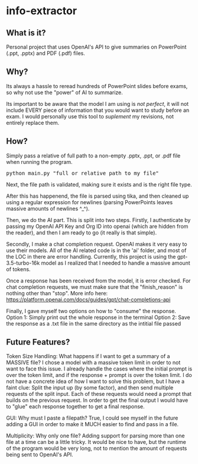 # info-extractor

## What is it? 
Personal project that uses OpenAI's API to give summaries on PowerPoint (.ppt, .pptx) and PDF (.pdf) files.

## Why?
Its always a hassle to reread hundreds of PowerPoint slides before exams, so why not use the "power" of AI to summarize.

Its important to be aware that the model I am using is *not perfect*, it will not include EVERY piece of information that
you would want to study before an exam. I would personally use this tool to *suplement* my revisions, not entirely
replace them. 

## How?
Simply pass a relative of full path to a non-empty .pptx, .ppt, or .pdf file when running the program.
<pre>
python main.py "full_or_relative_path_to_my_file"
</pre>

Next, the file path is validated, making sure it exists and is the right file type.

After this has happenend, the file is parsed using tika, and then cleaned up using a regular expression for newlines (parsing PowerPoints leaves massive amounts of newlines ^_^).

Then, we do the AI part. This is split into two steps. 
   Firstly, I authenticate by passing my OpenAI API Key and Org ID into openai (which are hidden from the reader), and then I am ready to go (it really is that simple).

   Secondly, I make a chat completion request. OpenAI makes it very easy to use their models. All of the AI related code is in the 'ai' folder, and most of the LOC in there are error handling. Currently, this project is using the 
   gpt-3.5-turbo-16k model as I realized that I needed to handle a massive amount of tokens.

Once a response has been received from the model, it is error checked. For chat completion requests, we must make sure that the "finish_reason" is nothing other than "stop". More info here: https://platform.openai.com/docs/guides/gpt/chat-completions-api 

Finally, I gave myself two options on how to "consume" the response. 
   Option 1: Simply print out the whole response in the terminal
   Option 2: Save the response as a .txt file in the same directory as the intitial file passed

## Future Features?
Token Size Handling: What happens if I want to get a summary of a MASSIVE file?
   I chose a model with a massive token limit in order to not want to face this issue. I already handle the cases where
   the initial prompt is over the token limit, and if the response + prompt is over the token limit. I do not have a concrete idea of how I want to solve this problem, but I have a faint clue:  Split the input up (by some factor), and then send multiple requests of the split input. Each of these requests would need a prompt that builds on the previous request. In order to get the final output I would have to "glue" each response together to get a final response.

GUI: Why must I paste a filepath?
   True, I could see myself in the future adding a GUI in order to make it MUCH easier to find and pass in a file. 

Multiplicity: Why only one file?
   Adding support for parsing more than one file at a time can be a little tricky. It would be nice to have, but the runtime of the program would be very long, not to mention the amount of requests being sent to OpenAI's API.





